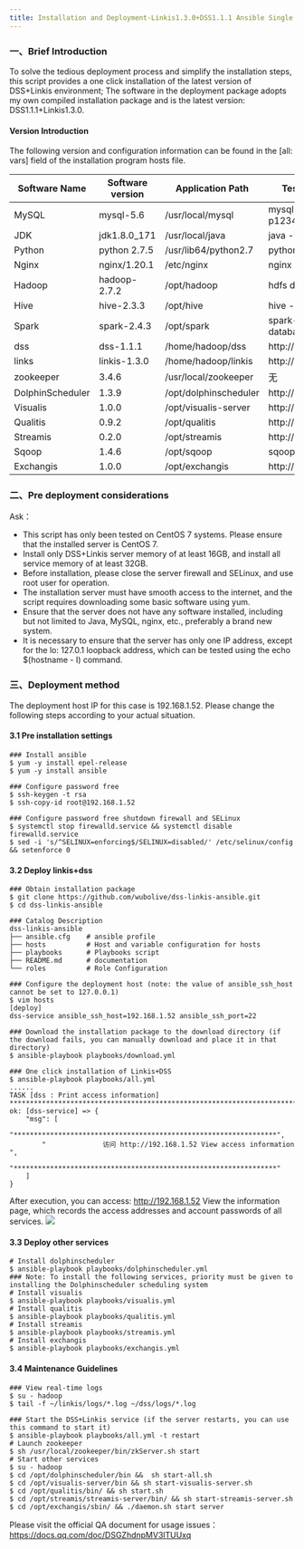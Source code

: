 ```yaml
---
title: Installation and Deployment-Linkis1.3.0+DSS1.1.1 Ansible Single Machine One Click Installation Script
---
```

### 一、Brief Introduction

To solve the tedious deployment process and simplify the installation steps, this script provides a one click installation of the latest version of DSS+Linkis environment; The software in the deployment package adopts my own compiled installation package and is the latest version: DSS1.1.1+Linkis1.3.0.

#### Version Introduction
The following version and configuration information can be found in the [all: vars] field of the installation program hosts file.

| Software Name    | Software version  | Application Path      | Test/Connect Command                      |
|------------------|-------------------|-----------------------|-------------------------------------------|
| MySQL            | mysql-5.6         | /usr/local/mysql      | mysql -h 127.0.0.1 -uroot -p123456        |
| JDK              | jdk1.8.0_171      | /usr/local/java       | java -version                             |
| Python           | python 2.7.5      | /usr/lib64/python2.7  | python -V                                 |
| Nginx            | nginx/1.20.1      | /etc/nginx            | nginx -t                                  |
| Hadoop           | hadoop-2.7.2      | /opt/hadoop           | hdfs dfs -ls /                            |
| Hive             | hive-2.3.3        | /opt/hive             | hive -e "show databases"                  |
| Spark            | spark-2.4.3       | /opt/spark            | spark-sql -e "show databases"             |
| dss              | dss-1.1.1         | /home/hadoop/dss      | http://<Server IP>:8085                   |
| links            | linkis-1.3.0      | /home/hadoop/linkis   | http://<Server IP>:8188                   |
| zookeeper        | 3.4.6             | /usr/local/zookeeper  | 无                                         |
| DolphinScheduler | 1.3.9             | /opt/dolphinscheduler | http://<Server IP>:12345/dolphinscheduler |
| Visualis         | 1.0.0             | /opt/visualis-server  | http://<Server IP>:9088                   |
| Qualitis         | 0.9.2             | /opt/qualitis         | http://<Server IP>:8090                   |
| Streamis         | 0.2.0             | /opt/streamis         | http://<Server IP>:9188                   |
| Sqoop            | 1.4.6             | /opt/sqoop            | sqoop                                     |
| Exchangis        | 1.0.0             | /opt/exchangis        | http://<Server IP>:8028                   |


### 二、Pre deployment considerations

Ask：
- This script has only been tested on CentOS 7 systems. Please ensure that the installed server is CentOS 7.
- Install only DSS+Linkis server memory of at least 16GB, and install all service memory of at least 32GB.
- Before installation, please close the server firewall and SELinux, and use root user for operation.
- The installation server must have smooth access to the internet, and the script requires downloading some basic software using yum.
- Ensure that the server does not have any software installed, including but not limited to Java, MySQL, nginx, etc., preferably a brand new system.
- It is necessary to ensure that the server has only one IP address, except for the lo: 127.0.1 loopback address, which can be tested using the echo $(hostname - I) command.


### 三、Deployment method

The deployment host IP for this case is 192.168.1.52. Please change the following steps according to your actual situation.

#### 3.1 Pre installation settings
```
### Install ansible
$ yum -y install epel-release
$ yum -y install ansible

### Configure password free
$ ssh-keygen -t rsa
$ ssh-copy-id root@192.168.1.52

### Configure password free shutdown firewall and SELinux
$ systemctl stop firewalld.service && systemctl disable firewalld.service
$ sed -i 's/^SELINUX=enforcing$/SELINUX=disabled/' /etc/selinux/config && setenforce 0
```

#### 3.2 Deploy linkis+dss
```
### Obtain installation package
$ git clone https://github.com/wubolive/dss-linkis-ansible.git
$ cd dss-linkis-ansible

### Catalog Description
dss-linkis-ansible
├── ansible.cfg    # ansible profile
├── hosts          # Host and variable configuration for hosts
├── playbooks      # Playbooks script
├── README.md      # documentation
└── roles          # Role Configuration

### Configure the deployment host (note: the value of ansible_ssh_host cannot be set to 127.0.0.1)
$ vim hosts
[deploy]
dss-service ansible_ssh_host=192.168.1.52 ansible_ssh_port=22

### Download the installation package to the download directory (if the download fails, you can manually download and place it in that directory)
$ ansible-playbook playbooks/download.yml

### One click installation of Linkis+DSS
$ ansible-playbook playbooks/all.yml
......
TASK [dss : Print access information] *****************************************************************************************
ok: [dss-service] => {
    "msg": [
        "*****************************************************************", 
        "              访问 http://192.168.1.52 View access information     ", 
        "*****************************************************************"
    ]
}
```
After execution, you can access: http://192.168.1.52 View the information page, which records the access addresses and account passwords of all services.
![](/Images/blog/view-information-page.png)

#### 3.3 Deploy other services
```
# Install dolphinscheduler
$ ansible-playbook playbooks/dolphinscheduler.yml
### Note: To install the following services, priority must be given to installing the Dolphinscheduler scheduling system
# Install visualis
$ ansible-playbook playbooks/visualis.yml 
# Install qualitis
$ ansible-playbook playbooks/qualitis.yml
# Install streamis
$ ansible-playbook playbooks/streamis.yml
# Install exchangis
$ ansible-playbook playbooks/exchangis.yml
```
#### 3.4 Maintenance Guidelines
```
### View real-time logs
$ su - hadoop
$ tail -f ~/linkis/logs/*.log ~/dss/logs/*.log

### Start the DSS+Linkis service (if the server restarts, you can use this command to start it)
$ ansible-playbook playbooks/all.yml -t restart
# Launch zookeeper
$ sh /usr/local/zookeeper/bin/zkServer.sh start
# Start other services
$ su - hadoop
$ cd /opt/dolphinscheduler/bin &&  sh start-all.sh 
$ cd /opt/visualis-server/bin && sh start-visualis-server.sh
$ cd /opt/qualitis/bin/ && sh start.sh
$ cd /opt/streamis/streamis-server/bin/ && sh start-streamis-server.sh
$ cd /opt/exchangis/sbin/ && ./daemon.sh start server
```

Please visit the official QA document for usage issues：https://docs.qq.com/doc/DSGZhdnpMV3lTUUxq